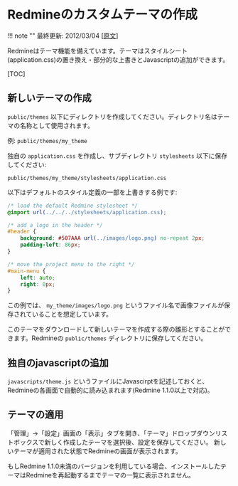 Redmineのカスタムテーマの作成
=============================

!!! note ""
    最終更新: 2012/03/04
    [[原文](http://www.redmine.org/projects/redmine/wiki/HowTo_create_a_custom_Redmine_theme/5)]

Redmineはテーマ機能を備えています。テーマはスタイルシート(application.css)の置き換え・部分的な上書きとJavascriptの追加ができます。

[TOC]

新しいテーマの作成
------------------

`public/themes` 以下にディレクトリを作成してください。ディレクトリ名はテーマの名称として使用されます。

例: `public/themes/my_theme`

独自の `application.css` を作成し、サブディレクトリ `stylesheets` 以下に保存してください:

``` text
public/themes/my_theme/stylesheets/application.css
```

以下はデフォルトのスタイル定義の一部を上書きする例です:

``` css
/* load the default Redmine stylesheet */
@import url(../../../stylesheets/application.css);

/* add a logo in the header */
#header {
    background: #507AAA url(../images/logo.png) no-repeat 2px;
    padding-left: 86px;
}

/* move the project menu to the right */
#main-menu {
    left: auto;
    right: 0px;
}
```

この例では、 `my_theme/images/logo.png` というファイル名で画像ファイルが保存されていることを想定しています。

このテーマをダウンロードして新しいテーマを作成する際の雛形とすることができます。Redmineの `public/themes` ディレクトリに保存してください。

独自のjavascriptの追加
----------------------

`javascripts/theme.js` というファイルにJavascirptを記述しておくと、Redmineの各画面で自動的に読み込まれます(Redmine 1.1.0以上で対応)。

テーマの適用
------------

「管理」→「設定」画面の「表示」タブを開き、「テーマ」ドロップダウンリストボックスで新しく作成したテーマを選択後、設定を保存してください。
新しいテーマが適用された状態でRedmineの画面が表示されます。

もしRedmine 1.1.0未満のバージョンを利用している場合、インストールしたテーマはRedmineを再起動するまでテーマの一覧に表示されません。
